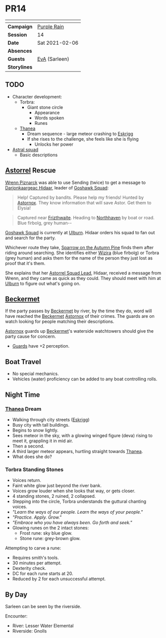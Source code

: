 # PR14

| []() | |
| --- | --- |
| **Campaign** | [Purple Rain](../purple-rain.md) |
| **Session** | 14 |
| **Date** | Sat 2021-02-06 |
| **Absences** | |
| **Guests** | [EvA](../../../players/eva.md) (Sarleen) |
| **Storylines** | |

## TODO

- Character development:
  - Torbra:
    - Giant stone circle
      - Appearance
      - Words spoken
      - Runes
  - [Thanea](../../../astarus/people/thanea.md)
    - Dream sequence - large meteor crashing to [Eskrigg](../../../astarus/places/cities/eskrigg.md)
    - If she rises to the challenge, she feels like she is flying
      - Unlocks her power
- [Astral squad](../../../astarus/civilisations/kingdom-of-astor/organisations/astorrel/squads/astral.md)
  - Basic descriptions

## [Astorrel](../../../astarus/civilisations/kingdom-of-astor/organisations/astorrel/astorrel.md) Rescue

[Wrenn Piznarck](../../../astarus/people/wrenn-piznarck.md) was able to use Sending (twice) to get a message to [Darjonkaargeac Hidaar](../../../astarus/people/darjonkaargeac-hidaar.md), leader of [Goshawk Squad](../../../astarus/civilisations/kingdom-of-astor/organisations/astorrel/squads/goshawk.md):

> Help! Captured by bandits. Please help my friends! Hunted by [Astornox](../../../astarus/civilisations/kingdom-of-astor/organisations/astornox.md). They know information that will save Astor. Get them to Elysia!

> Captured near [Frizthwaite](../../../astarus/places/villages/frizthwaite.md). Heading to [Northhaven](../../../astarus/places/cities/northhaven.md) by boat or road. Blue firbolg, grey human--

[Goshawk Squad](../../../astarus/civilisations/kingdom-of-astor/organisations/astorrel/squads/goshawk.md) is currently at [Ulburn](../../../astarus/places/villages/ulburn.md). Hidaar orders his squad to fan out and search for the party.

Whichever route they take, [Sparrow on the Autumn Pine](../../../astarus/people/sparrow-on-the-autumn-pine.md) finds them after riding around searching. She identifies either [Wizira](../../../astarus/people/wizira.md) (blue firbolg) or Torbra (grey human) and asks them for the name of the person they just lost as proof that it's them.

She explains that her [Astorrel Squad Lead](../../../astarus/civilisations/kingdom-of-astor/organisations/astorrel/ranks/3-squad-lead.md), Hidaar, received a message from Wrenn, and they came as quick as they could. They should meet with him at [Ulburn](../../../astarus/places/villages/ulburn.md) to figure out what's going on.

## [Beckermet](../../../astarus/places/towns/beckermet.md)

If the party passes by [Beckermet](../../../astarus/places/towns/beckermet.md) by river, by the time they do, word will have reached the [Beckermet](../../../astarus/places/towns/beckermet.md) [Astornox](../../../astarus/civilisations/kingdom-of-astor/organisations/astornox.md) of their crimes. The guards are on watch looking for people matching their descriptions.

[Astornox](../../../astarus/civilisations/kingdom-of-astor/organisations/astornox.md) guards up [Beckermet](../../../astarus/places/towns/beckermet.md)'s waterside watchtowers should give the party cause for concern.

- [Guards](https://www.dndbeyond.com/monsters/guard) have +2 perception.

## Boat Travel

- No special mechanics.
- Vehicles (water) proficiency can be added to any boat controlling rolls.

## Night Time

### [Thanea](../../../astarus/people/thanea.md) Dream

- Walking through city streets ([Eskrigg](../../../astarus/places/cities/eskrigg.md))
- Busy city with tall buildings.
- Begins to snow lightly.
- Sees meteor in the sky, with a glowing winged figure (deva) rising to meet it, grappling it in mid air.
- Then a second.
- A third larger meteor appears, hurtling straight towards [Thanea](../../../astarus/people/thanea.md).
- What does she do?

### Torbra Standing Stones

- Voices return.
- Faint white glow just beyond the river bank.
- Voices grow louder when she looks that way, or gets closer.
- 4 standing stones, 2 ruined, 2 collapsed.
- Stepping into the circle, Torbra understands the guttural chanting voices.
- *"Learn the ways of our people. Learn the ways of your people."*
- *"Practice. Apply. Grow."*
- *"Embrace who you have always been. Go forth and seek."*
- Glowing runes on the 2 intact stones:
  - Frost rune: sky blue glow.
  - Stone rune: grey-brown glow.

Attempting to carve a rune:
- Requires smith's tools.
- 30 minutes per attempt.
- Dexterity check.
- DC for each rune starts at 20.
- Reduced by 2 for each unsuccessful attempt.

## By Day

Sarleen can be seen by the riverside.

Encounter:

- River: Lesser Water Elemental
- Riverside: Gnolls
